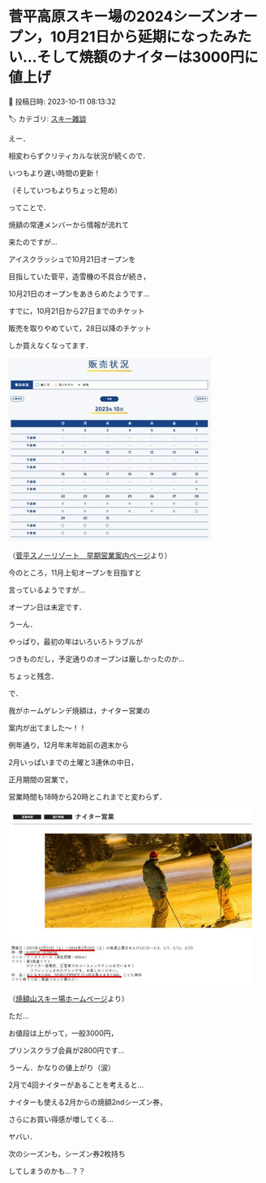 # 菅平高原スキー場の2024シーズンオープン，10月21日から延期になったみたい…そして焼額のナイターは3000円に値上げ

📅 投稿日時: 2023-10-11 08:13:32

🏷️ カテゴリ: [スキー雑談](c1f9d2cb7478308da16419928ea3945e9.md)

えー．


相変わらずクリティカルな状況が続くので．


いつもより遅い時間の更新！


（そしていつもよりちょっと短め）





ってことで．


焼額の常連メンバーから情報が流れて


来たのですが…





アイスクラッシュで10月21日オープンを


目指していた菅平，造雪機の不具合が続き，


10月21日のオープンをあきらめたようです…





すでに，10月21日から27日までのチケット


販売を取りやめていて，28日以降のチケット


しか買えなくなってます．







![6ca247a51d9899f3c43aa69f19c2d630.jpg](images/6ca247a51d9899f3c43aa69f19c2d630.jpg)




（[菅平スノーリゾート　早期営業案内ページ](https://sugadaira-snowresort.com/earlyseason/)より）





今のところ，11月上旬オープンを目指すと


言っているようですが…


オープン日は未定です．


うーん．


やっぱり，最初の年はいろいろトラブルが


つきものだし，予定通りのオープンは厳しかったのか…


ちょっと残念．





で．


我がホームゲレンデ焼額は，ナイター営業の


案内が出てました～！！





例年通り，12月年末年始前の週末から


2月いっぱいまでの土曜と3連休の中日，


正月期間の営業で，


営業時間も18時から20時とこれまでと変わらず．




![7a5bb19f2c39a63cc1743b58810ff60a.jpg](images/7a5bb19f2c39a63cc1743b58810ff60a.jpg)




（[焼額山スキー場ホームページ](https://www.princehotels.co.jp/ski/shiga/informations/night_ski_1/)より）





ただ…


お値段は上がって，一般3000円，


プリンスクラブ会員が2800円です…


うーん．かなりの値上がり（涙）





2月で4回ナイターがあることを考えると…


ナイターも使える2月からの焼額2ndシーズン券，


さらにお買い得感が増してくる…





ヤバい．


次のシーズンも，シーズン券2枚持ち


してしまうのかも…？？
